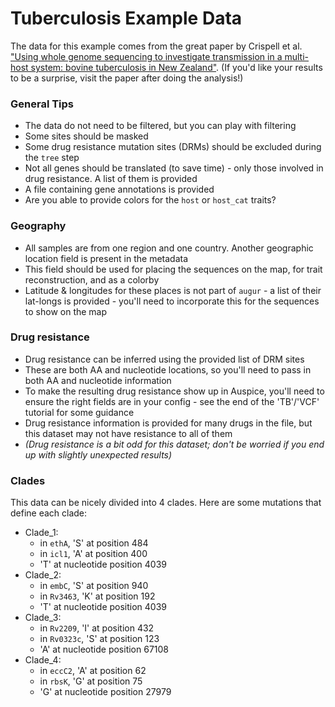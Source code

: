 # Tuberculosis Example Data
The data for this example comes from the great paper by Crispell et al. ["Using whole genome sequencing to investigate transmission in a multi-host system: bovine tuberculosis in New Zealand"](https://bmcgenomics.biomedcentral.com/articles/10.1186/s12864-017-3569-x).
(If you'd like your results to be a surprise, visit the paper after doing the analysis!)


### General Tips
* The data do not need to be filtered, but you can play with filtering
* Some sites should be masked
* Some drug resistance mutation sites (DRMs) should be excluded during the `tree` step
* Not all genes should be translated (to save time) - only those involved in drug resistance. A list of them is provided
* A file containing gene annotations is provided
* Are you able to provide colors for the `host` or `host_cat` traits?

### Geography
* All samples are from one region and one country. Another geographic location field is present in the metadata 
* This field should be used for placing the sequences on the map, for trait reconstruction, and as a colorby
* Latitude & longitudes for these places is not part of `augur` - a list of their lat-longs is provided - you'll need to incorporate this for the sequences to show on the map

### Drug resistance
* Drug resistance can be inferred using the provided list of DRM sites
* These are both AA and nucleotide locations, so you'll need to pass in both AA and nucleotide information
* To make the resulting drug resistance show up in Auspice, you'll need to ensure the right fields are in your config - see the end of the 'TB'/'VCF' tutorial for some guidance
* Drug resistance information is provided for many drugs in the file, but this dataset may not have resistance to all of them
* _(Drug resistance is a bit odd for this dataset; don't be worried if you end up with slightly unexpected results)_

### Clades
This data can be nicely divided into 4 clades. Here are some mutations that define each clade:

* Clade_1:
  * in `ethA`, 'S' at position 484
  * in `icl1`, 'A' at position 400
  * 'T' at nucleotide position 4039
* Clade_2:
  * in `embC`, 'S' at position 940
  * in `Rv3463`, 'K' at position 192
  * 'T' at nucleotide position 4039
* Clade_3:
  * in `Rv2209`, 'I' at position 432
  * in `Rv0323c`, 'S' at position 123
  * 'A' at nucleotide position 67108
* Clade_4:
  * in `eccC2`, 'A' at position 62
  * in `rbsK`, 'G' at position 75
  * 'G' at nucleotide position 27979
